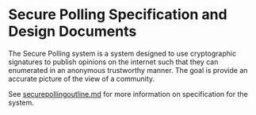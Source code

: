 Secure Polling Specification and Design Documents
====================

The Secure Polling system is a system designed to use cryptographic signatures to publish opinions on the internet such that they can enumerated in an anonymous trustworthy manner. The goal is provide an accurate picture of the view of a community.

See [securepollingoutline.md](https://github.com/securepollingsystem/securepollingoutline/blob/master/securepollingoutline.md) for more information on specification for the system.
